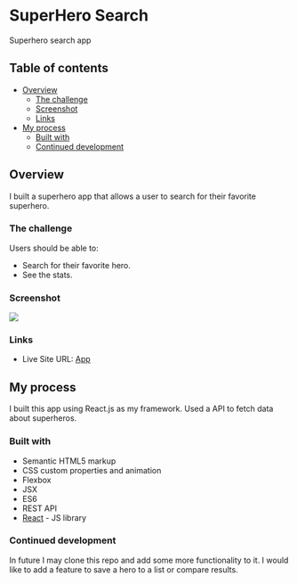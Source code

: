# SuperHero Search

Superhero search app

## Table of contents

- [Overview](#overview)
  - [The challenge](#the-challenge)
  - [Screenshot](#screenshot)
  - [Links](#links)
- [My process](#my-process)
  - [Built with](#built-with)
  - [Continued development](#continued-development)

## Overview

I built a superhero app that allows a user to search for their favorite superhero.

### The challenge

Users should be able to:

- Search for their favorite hero.
- See the stats.

### Screenshot

![](./screenshot.gif)

### Links

- Live Site URL: [App](https://flo1244.github.io/react-superhero/)

## My process

I built this app using React.js as my framework. Used a API to fetch data about superheros.

### Built with

- Semantic HTML5 markup
- CSS custom properties and animation
- Flexbox
- JSX
- ES6
- REST API
- [React](https://reactjs.org/) - JS library

### Continued development

In future I may clone this repo and add some more functionality to it. I would like to add a feature to save a hero to a list or compare results.
